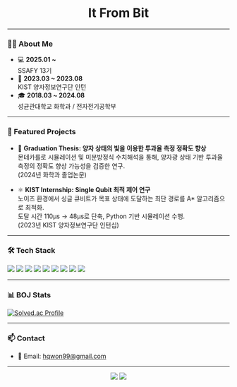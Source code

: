 <h1 align="center">It From Bit</h1>

---

### 👨‍💻 About Me

- 💻 **2025.01 ~**  
  SSAFY 13기  
- 🧪 **2023.03 ~ 2023.08**  
  KIST 양자정보연구단 인턴  
- 🎓 **2018.03 ~ 2024.08**  
  성균관대학교 화학과 / 전자전기공학부  

---

### 🌟 Featured Projects

- 🔬 **Graduation Thesis: 양자 상태의 빛을 이용한 투과율 측정 정확도 향상**  
  몬테카를로 시뮬레이션 및 미분방정식 수치해석을 통해, 양자광 상태 기반 투과율 측정의 정확도 향상 가능성을 검증한 연구.  
  (2024년 화학과 졸업논문)

- ⚛️ **KIST Internship: Single Qubit 최적 제어 연구**  
  노이즈 환경에서 싱글 큐비트가 목표 상태에 도달하는 최단 경로를 A* 알고리즘으로 최적화.  
  도달 시간 110μs → 48μs로 단축, Python 기반 시뮬레이션 수행.  
  (2023년 KIST 양자정보연구단 인턴십)

---

### 🛠️ Tech Stack

<p>
  <img src="https://img.shields.io/badge/Python-3776AB?style=flat&logo=python&logoColor=white"/>
  <img src="https://img.shields.io/badge/C++-00599C?style=flat&logo=c%2B%2B&logoColor=white"/>
  <img src="https://img.shields.io/badge/Java-007396?style=flat&logo=java&logoColor=white"/>
  <img src="https://img.shields.io/badge/Verilog-3E3E3E?style=flat&logoColor=white"/>
  <img src="https://img.shields.io/badge/MATLAB-0076A8?style=flat&logo=mathworks&logoColor=white"/>
  <img src="https://img.shields.io/badge/React-61DAFB?style=flat&logo=react&logoColor=black"/>
  <img src="https://img.shields.io/badge/JavaScript-F7DF1E?style=flat&logo=javascript&logoColor=black"/>
  <img src="https://img.shields.io/badge/PostgreSQL-4169E1?style=flat&logo=postgresql&logoColor=white"/>
  <img src="https://img.shields.io/badge/SpringBoot-6DB33F?style=flat&logo=springboot&logoColor=white"/>
</p>

---

### 📊 BOJ Stats

[![Solved.ac Profile](http://mazassumnida.wtf/api/v2/generate_badge?boj=qwon99)](https://solved.ac/qwon99)

---

### 📫 Contact

- 📧 Email: hqwon99@gmail.com

---

<p align="center">
  <img src="https://github-readme-stats.vercel.app/api?username=qwon999&show_icons=true&theme=tokyonight" />
  <img src="https://github-readme-stats.vercel.app/api/top-langs/?username=qwon999&layout=compact&theme=tokyonight" />
</p>
